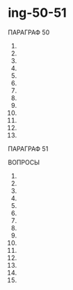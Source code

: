 # ing-50-51

ПАРАГРАФ 50

1.

2.

3.

4.

5.

6.

7.

8.

9.

10.

11.

12.

13.

ПАРАГРАФ 51 

ВОПРОСЫ

1.

2.

3.

4.

5.

6.

7.

8.

9.

10.

11.

12.

13.

14.

15.

